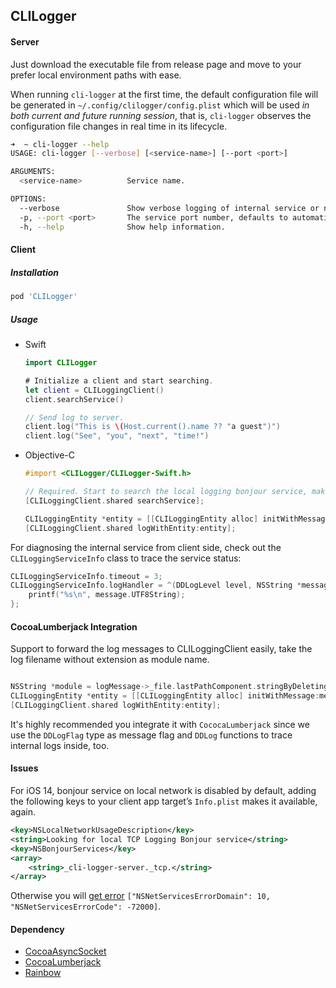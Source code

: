 ## CLILogger



#### Server

Just download the executable file from release page and move to your prefer local environment paths with ease.

When running `cli-logger` at the first time, the default configuration file will be generated in `~/.config/clilogger/config.plist` which will be used *in both current and future running session*, that is, `cli-logger` observes the configuration file changes in real time in its lifecycle.

```bash
➜  ~ cli-logger --help
USAGE: cli-logger [--verbose] [<service-name>] [--port <port>]

ARGUMENTS:
  <service-name>          Service name.

OPTIONS:
  --verbose               Show verbose logging of internal service or not.
  -p, --port <port>       The service port number, defaults to automatic.
  -h, --help              Show help information.

```



#### Client

##### Installation

```ruby
pod 'CLILogger'
```



##### Usage

* Swift

  ```swift
  import CLILogger
  
  # Initialize a client and start searching.
  let client = CLILoggingClient()
  client.searchService()
  
  // Send log to server.
  client.log("This is \(Host.current().name ?? "a guest")")
  client.log("See", "you", "next", "time!")
  ```

* Objective-C

  ```objective-c
  #import <CLILogger/CLILogger-Swift.h>
  
  // Required. Start to search the local logging bonjour service, make sure the logging service runs under the same local network with client.
  [CLILoggingClient.shared searchService];
  
  CLILoggingEntity *entity = [[CLILoggingEntity alloc] initWithMessage:@"Hello, world!" flag:DDLogFlagInfo module:[NSString stringWithFormat:@"%s", __FILE__]];
  [CLILoggingClient.shared logWithEntity:entity];
  ```



For diagnosing the internal service from client side, check out the `CLILoggingServiceInfo` class to trace the service status:

```objective-c
CLILoggingServiceInfo.timeout = 3;
CLILoggingServiceInfo.logHandler = ^(DDLogLevel level, NSString *message) {
    printf("%s\n", message.UTF8String);
};
```



#### CocoaLumberjack Integration

Support to forward the log messages to CLILoggingClient easily, take the log filename without extension as module name.

```objective-c

NSString *module = logMessage->_file.lastPathComponent.stringByDeletingPathExtension;
CLILoggingEntity *entity = [[CLILoggingEntity alloc] initWithMessage:message flag:logMessage->_flag module:module];
[CLILoggingClient.shared logWithEntity:entity];
```

It's highly recommended you integrate it with `CococaLumberjack` since we use the `DDLogFlag` type as message flag and `DDLog` functions to trace internal logs inside, too.



#### Issues

For iOS 14, bonjour service on local network is disabled by default, adding the following keys to your client app target’s `Info.plist` makes it available, again.

```xml
<key>NSLocalNetworkUsageDescription</key>
<string>Looking for local TCP Logging Bonjour service</string>
<key>NSBonjourServices</key>
<array>
	<string>_cli-logger-server._tcp.</string>
</array>
```

Otherwise you will [get error](https://developer.apple.com/forums/thread/653316) `["NSNetServicesErrorDomain": 10, "NSNetServicesErrorCode": -72000]`.



#### Dependency

* [CocoaAsyncSocket](https://github.com/robbiehanson/CocoaAsyncSocket)
* [CocoaLumberjack](https://github.com/CocoaLumberjack/CocoaLumberjack)
* [Rainbow](https://github.com/onevcat/Rainbow)


